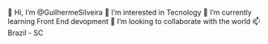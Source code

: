 👋 Hi, I’m @GuilhermeSilveira
👀 I’m interested in Tecnology
🌱 I’m currently learning Front End devopment
💞️ I’m looking to collaborate with the world
📫 Brazil - SC
